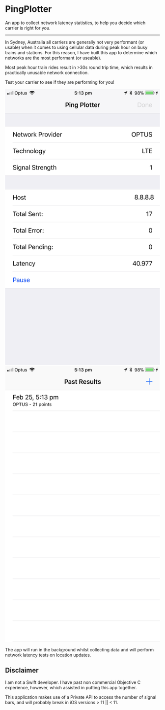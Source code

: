# PingPlotter

An app to collect network latency statistics, to help you decide which carrier is right for you.

---

In Sydney, Australia all carriers are generally not very performant (or usable) when it comes to using cellular data during peak hour on busy trains and stations. For this reason, I have built this app to determine which networks are the most performant (or useable).

Most peak hour train rides result in >30s round trip time, which results in practically unusable network connection.

Test your carrier to see if they are performing for you!

![Data collection screen](Assets/plotter.png)
![Results screen](Assets/results.png)

The app will run in the background whilst collecting data and will perform network latency tests on location updates.

## Disclaimer

I am not a Swift developer. I have past non commercial Objective C experience, however, which assisted in putting this app together.

This application makes use of a Private API to access the number of signal bars, and will probably break in iOS versions > 11 || < 11.

